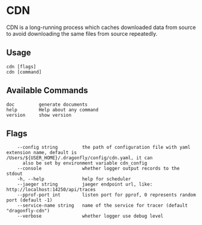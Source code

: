 # CDN

CDN is a long-running process which caches downloaded data
from source to avoid downloading the same files from source repeatedly.

## Usage

```shell
cdn [flags]
cdn [command]
```

## Available Commands

```text
doc         generate documents
help        Help about any command
version     show version
```

## Flags

<!-- markdownlint-disable -->

```text
    --config string         the path of configuration file with yaml extension name, default is /Users/${USER_HOME}/.dragonfly/config/cdn.yaml, it can
      also be set by environment variable cdn_config
    --console               whether logger output records to the stdout
    -h, --help              help for scheduler
    --jaeger string         jaeger endpoint url, like: http://localhost:14250/api/traces
    --pprof-port int        listen port for pprof, 0 represents random port (default -1)
    --service-name string   name of the service for tracer (default "dragonfly-cdn")
    --verbose               whether logger use debug level
```

<!-- markdownlint-restore -->
